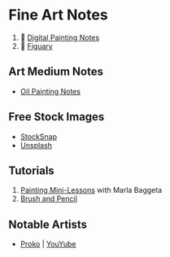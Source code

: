 # Fine Art Notes

1. :notebook_with_decorative_cover: [Digital Painting Notes](fine-art-docs/digital-painting.md)
2. :notebook_with_decorative_cover: [Figuary](fine-art-docs/figuary.md)

## Art Medium Notes

- [Oil Painting Notes](fine-art-docs/oil-painting-notes.md)

## Free Stock Images

- [StockSnap](https://stocksnap.io/license)
- [Unsplash](https://unsplash.com/license)

## Tutorials

1. [Painting Mini-Lessons](https://paintinglessonswithmarla.com/minilessons/) with Marla Baggeta
2. [Brush and Pencil](https://brushandpencil.com/)

## Notable Artists

- [Proko](https://www.proko.com/) | [YouYube](https://www.youtube.com/user/prokotv)
